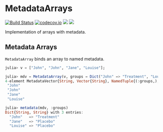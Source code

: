 # MetadataArrays

[![Build Status](https://travis-ci.org/JuliaArrays/MetadataArrays.jl.svg?branch=master)](https://travis-ci.org/JuliaArrays/MetadataArrays.jl)
[![codecov.io](http://codecov.io/github/JuliaArrays/MetadataArrays.jl/coverage.svg?branch=master)](http://codecov.io/github/JuliaArrays/MetadataArrays.jl?branch=master)
[![](https://img.shields.io/badge/docs-stable-blue.svg)](https://JuliaArrays.github.io/MetadataArrays.jl/stable/)
[![](https://img.shields.io/badge/docs-dev-blue.svg)](https://JuliaArrays.github.io/MetadataArrays.jl/dev/)

Implementation of arrays with metadata.

## Metadata Arrays

`MetadataArray` binds an array to named metadata.

```julia
julia> v = ["John", "John", "Jane", "Louise"];

julia> mdv = MetadataArray(v, groups = Dict("John" => "Treatment", "Louise" => "Placebo", "Jane" => "Placebo"))
4-element MetadataVector{String, Vector{String}, NamedTuple{(:groups,), Tuple{Dict{String, String}}}}:
 "John"
 "John"
 "Jane"
 "Louise"

julia> metadata(mdv, :groups)
Dict{String, String} with 3 entries:
  "John"   => "Treatment"
  "Jane"   => "Placebo"
  "Louise" => "Placebo"

```
